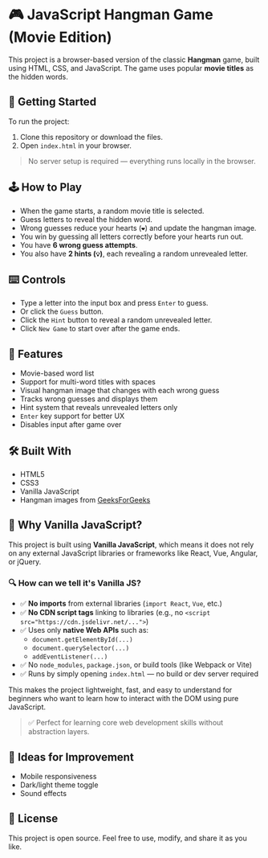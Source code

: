 # 🎮 JavaScript Hangman Game (Movie Edition)

This project is a browser-based version of the classic **Hangman** game, built using HTML, CSS, and JavaScript. The game uses popular **movie titles** as the hidden words.

## 🚀 Getting Started

To run the project:

1. Clone this repository or download the files.
2. Open `index.html` in your browser.

> No server setup is required — everything runs locally in the browser.

## 🕹️ How to Play

- When the game starts, a random movie title is selected.
- Guess letters to reveal the hidden word.
- Wrong guesses reduce your hearts (`❤️`) and update the hangman image.
- You win by guessing all letters correctly before your hearts run out.
- You have **6 wrong guess attempts**.
- You also have **2 hints (`💡`)**, each revealing a random unrevealed letter.

## ⌨️ Controls

- Type a letter into the input box and press `Enter` to guess.
- Or click the `Guess` button.
- Click the `Hint` button to reveal a random unrevealed letter.
- Click `New Game` to start over after the game ends.

## 📸 Features

- Movie-based word list
- Support for multi-word titles with spaces
- Visual hangman image that changes with each wrong guess
- Tracks wrong guesses and displays them
- Hint system that reveals unrevealed letters only
- `Enter` key support for better UX
- Disables input after game over

## 🛠️ Built With

- HTML5
- CSS3
- Vanilla JavaScript
- Hangman images from [GeeksForGeeks](https://www.geeksforgeeks.org)

## 🍦 Why Vanilla JavaScript?

This project is built using **Vanilla JavaScript**, which means it does not rely on any external JavaScript libraries or frameworks like React, Vue, Angular, or jQuery.

### 🔍 How can we tell it's Vanilla JS?

- ✅ **No imports** from external libraries (`import React`, `Vue`, etc.)
- ✅ **No CDN script tags** linking to libraries (e.g., no `<script src="https://cdn.jsdelivr.net/...">`)
- ✅ Uses only **native Web APIs** such as:
  - `document.getElementById(...)`
  - `document.querySelector(...)`
  - `addEventListener(...)`
- ✅ No `node_modules`, `package.json`, or build tools (like Webpack or Vite)
- ✅ Runs by simply opening `index.html` — no build or dev server required

This makes the project lightweight, fast, and easy to understand for beginners who want to learn how to interact with the DOM using pure JavaScript.

> ✅ Perfect for learning core web development skills without abstraction layers.


## 🧠 Ideas for Improvement

- Mobile responsiveness
- Dark/light theme toggle
- Sound effects


## 📜 License

This project is open source. Feel free to use, modify, and share it as you like.
